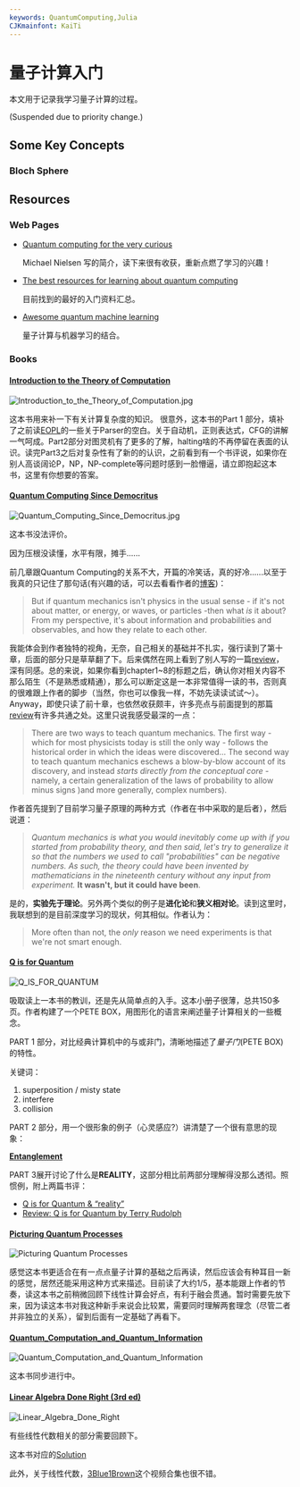 ```yaml
---
keywords: QuantumComputing,Julia
CJKmainfont: KaiTi
---
```


# 量子计算入门

本文用于记录我学习量子计算的过程。

(Suspended due to priority change.)

## Some Key Concepts

### Bloch Sphere

## Resources

### Web Pages

- [Quantum computing for the very curious](https://quantum.country)

    Michael Nielsen 写的简介，读下来很有收获，重新点燃了学习的兴趣！

- [The best resources for learning about quantum computing](https://medium.com/@johncoogan/the-best-resources-for-learning-about-quantum-computing-4fcc9f3cbe56)

    目前找到的最好的入门资料汇总。

- [Awesome quantum machine learning](https://github.com/krishnakumarsekar/awesome-quantum-machine-learning)

    量子计算与机器学习的结合。

### Books

#### [Introduction to the Theory of Computation](https://book.douban.com/subject/12986396/)

![Introduction_to_the_Theory_of_Computation.jpg](Resources/img/Introduction_to_the_Theory_of_Computation.jpg)

这本书用来补一下有关计算复杂度的知识。
很意外，这本书的Part 1 部分，填补了之前读[EOPL](https://book.douban.com/subject/3136252/)的一些关于Parser的空白。关于自动机，正则表达式，CFG的讲解一气呵成。Part2部分对图灵机有了更多的了解，halting啥的不再停留在表面的认识。读完Part3之后对复杂性有了新的的认识，之前看到有一个书评说，如果你在别人高谈阔论P，NP，NP-complete等问题时感到一脸懵逼，请立即抱起这本书，这里有你想要的答案。

#### [Quantum Computing Since Democritus][QCSD]

![Quantum_Computing_Since_Democritus.jpg](Resources/img/Quantum_Computing_Since_Democritus.jpg)

这本书没法评价。

因为压根没读懂，水平有限，摊手......

前几章跟Quantum Computing的关系不大，开篇的冷笑话，真的好冷......以至于我真的只记住了那句话(有兴趣的话，可以去看看作者的[博客](https://www.scottaaronson.com))：

> But if quantum mechanics isn't physics in the usual sense - if it's not about matter, or energy, or waves, or particles -then what *is* it about? From my perspective, it's about information and probabilities and observables, and how they relate to each other.

我能体会到作者独特的视角，无奈，自己相关的基础并不扎实，强行读到了第十章，后面的部分只是草草翻了下。后来偶然在网上看到了别人写的一篇[review](http://slatestarcodex.com/2014/09/01/book-review-and-highlights-quantum-computing-since-democritus/)，深有同感。总的来说，如果你看到chapter1~8的标题之后，确认你对相关内容不那么陌生（不是熟悉或精通），那么可以断定这是一本非常值得一读的书，否则真的很难跟上作者的脚步（当然，你也可以像我一样，不妨先读读试试～）。Anyway，即使只读了前十章，也依然收获颇丰，许多亮点与前面提到的那篇[review](http://slatestarcodex.com/2014/09/01/book-review-and-highlights-quantum-computing-since-democritus/)有许多共通之处。这里只说我感受最深的一点：

> There are two ways to teach quantum mechanics. The first way - which for most physicists today is still the only way - follows the historical order in which the ideas were discovered...
> The second way to teach quantum mechanics eschews a blow-by-blow account of its discovery, and instead *starts directly from the conceptual core* - namely, a certain generalization of the laws of probability to allow minus signs )and more generally, complex numbers).

作者首先提到了目前学习量子原理的两种方式（作者在书中采取的是后者），然后说道：

> *Quantum mechanics is what you would inevitably come up with if you started from probability theory, and then said, let's try to generalize it so that the numbers we used to call "probabilities" can be negative numbers. As such, the theory could have been invented by mathematicians in the nineteenth century without any input from experiment.* **It wasn't, but it could have been**.

是的，**实验先于理论**。另外两个类似的例子是**进化论**和**狭义相对论**。读到这里时，我联想到的是目前深度学习的现状，何其相似。作者认为：

> More often than not, the *only* reason we need experiments is that we're not smart enough.

#### [Q is for Quantum][QfQ]

![Q_IS_FOR_QUANTUM](Resources/img/Q_IS_FOR_QUANTUM.jpg)

吸取读上一本书的教训，还是先从简单点的入手。这本小册子很薄，总共150多页。作者构建了一个PETE BOX，用图形化的语言来阐述量子计算相关的一些概念。

PART 1 部分，对比经典计算机中的与或非门，清晰地描述了*量子门*(PETE BOX)的特性。

关键词：

1. superposition / misty state
1. interfere
1. collision

PART 2 部分，用一个很形象的例子（心灵感应?）讲清楚了一个很有意思的现象：

[**Entanglement**](https://en.wikipedia.org/wiki/Quantum_entanglement)

PART 3展开讨论了什么是**REALITY**，这部分相比前两部分理解得没那么透彻。照惯例，附上两篇书评：

- [Q is for Quantum & “reality”](https://tomate.wordpress.com/2017/10/03/q-is-for-quantum-reality/)
- [Review: Q is for Quantum by Terry Rudolph](http://janjanjan.uk/2017/08/29/review-q-quantum-terry-rudolph/)

#### [Picturing Quantum Processes][PQP]

![Picturing Quantum Processes](Resources/img/picturing_quantum_processes.jpg)

感觉这本书更适合在有一点点量子计算的基础之后再读，然后应该会有种耳目一新的感觉，居然还能采用这种方式来描述。目前读了大约1/5，基本能跟上作者的节奏，读这本书之前稍微回顾下线性计算会好点，有利于融会贯通。暂时需要先放下来，因为读这本书对我这种新手来说会比较累，需要同时理解两套理念（尽管二者并非独立的关系），留到后面有一定基础了再看下。

#### [Quantum_Computation_and_Quantum_Information][QCQI]

![Quantum_Computation_and_Quantum_Information](Resources/img/Quantum_Computation_and_Quantum_Information.jpg)

这本书同步进行中。

#### [Linear Algebra Done Right (3rd ed)][LADR]

![Linear_Algebra_Done_Right](Resources/img/Linear_Algebra_Done_Right.jpeg)

有些线性代数相关的部分需要回顾下。

这本书对应的[Solution](http://linearalgebras.com/)

此外，关于线性代数，[3Blue1Brown](https://www.youtube.com/playlist?list=PLZHQObOWTQDPD3MizzM2xVFitgF8hE_ab)这个视频合集也很不错。

[QCQI]: https://book.douban.com/subject/6937989/
[LADR]: https://book.douban.com/subject/26265880/
[PQP]: https://book.douban.com/subject/26995979/
[QfQ]: https://book.douban.com/subject/27167701/
[QCSD]: https://book.douban.com/subject/12030716/